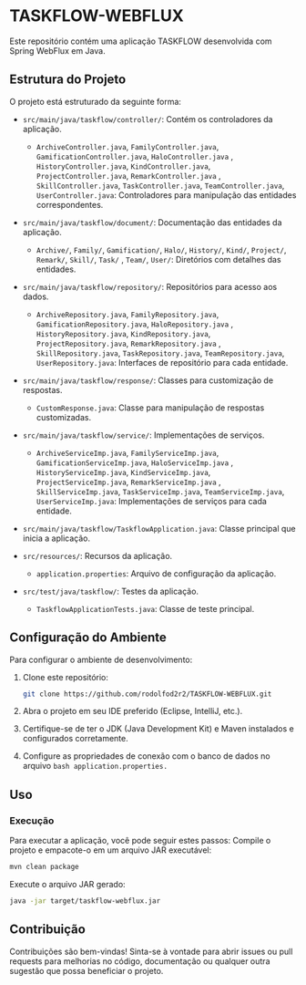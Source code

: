 # TASKFLOW-WEBFLUX

Este repositório contém uma aplicação TASKFLOW desenvolvida com Spring WebFlux em Java.

## Estrutura do Projeto

O projeto está estruturado da seguinte forma:

- `src/main/java/taskflow/controller/`: Contém os controladores da aplicação.
  - `ArchiveController.java`, `FamilyController.java`, `GamificationController.java`, `HaloController.java`
    , `HistoryController.java`, `KindController.java`, `ProjectController.java`, `RemarkController.java`
    , `SkillController.java`, `TaskController.java`, `TeamController.java`, `UserController.java`: Controladores para
    manipulação das entidades correspondentes.

- `src/main/java/taskflow/document/`: Documentação das entidades da aplicação.
  - `Archive/`, `Family/`, `Gamification/`, `Halo/`, `History/`, `Kind/`, `Project/`, `Remark/`, `Skill/`, `Task/`
    , `Team/`, `User/`: Diretórios com detalhes das entidades.

- `src/main/java/taskflow/repository/`: Repositórios para acesso aos dados.
  - `ArchiveRepository.java`, `FamilyRepository.java`, `GamificationRepository.java`, `HaloRepository.java`
    , `HistoryRepository.java`, `KindRepository.java`, `ProjectRepository.java`, `RemarkRepository.java`
    , `SkillRepository.java`, `TaskRepository.java`, `TeamRepository.java`, `UserRepository.java`: Interfaces de
    repositório para cada entidade.

- `src/main/java/taskflow/response/`: Classes para customização de respostas.
  - `CustomResponse.java`: Classe para manipulação de respostas customizadas.

- `src/main/java/taskflow/service/`: Implementações de serviços.
  - `ArchiveServiceImp.java`, `FamilyServiceImp.java`, `GamificationServiceImp.java`, `HaloServiceImp.java`
    , `HistoryServiceImp.java`, `KindServiceImp.java`, `ProjectServiceImp.java`, `RemarkServiceImp.java`
    , `SkillServiceImp.java`, `TaskServiceImp.java`, `TeamServiceImp.java`, `UserServiceImp.java`: Implementações de
    serviços para cada entidade.

- `src/main/java/taskflow/TaskflowApplication.java`: Classe principal que inicia a aplicação.

- `src/resources/`: Recursos da aplicação.
  - `application.properties`: Arquivo de configuração da aplicação.

- `src/test/java/taskflow/`: Testes da aplicação.
  - `TaskflowApplicationTests.java`: Classe de teste principal.

## Configuração do Ambiente

Para configurar o ambiente de desenvolvimento:

1. Clone este repositório:
   ```bash
   git clone https://github.com/rodolfod2r2/TASKFLOW-WEBFLUX.git
   ```
2. Abra o projeto em seu IDE preferido (Eclipse, IntelliJ, etc.).

3. Certifique-se de ter o JDK (Java Development Kit) e Maven instalados e configurados corretamente.

4. Configure as propriedades de conexão com o banco de dados no arquivo ```bash application.properties.```

## Uso

### Execução

Para executar a aplicação, você pode seguir estes passos:
Compile o projeto e empacote-o em um arquivo JAR executável:
```bash
mvn clean package
```
Execute o arquivo JAR gerado:
```bash
java -jar target/taskflow-webflux.jar
```

## Contribuição

Contribuições são bem-vindas! Sinta-se à vontade para abrir issues ou pull requests para melhorias no código,
documentação ou qualquer outra sugestão que possa beneficiar o projeto.
